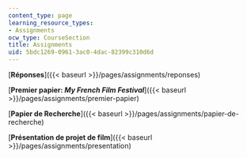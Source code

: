 ```yaml
---
content_type: page
learning_resource_types:
- Assignments
ocw_type: CourseSection
title: Assignments
uid: 5bdc1269-0961-3ac0-4dac-82399c310d6d
---
```


[**Réponses**]({{< baseurl >}}/pages/assignments/reponses)

[**Premier papier: _My French Film Festival_**]({{< baseurl >}}/pages/assignments/premier-papier)

[**Papier de Recherche**]({{< baseurl >}}/pages/assignments/papier-de-recherche)

[**Présentation de projet de film**]({{< baseurl >}}/pages/assignments/presentation)